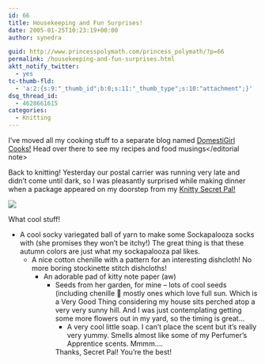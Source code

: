 ```yaml
---
id: 66
title: Housekeeping and Fun Surprises!
date: 2005-01-25T10:23:19+00:00
author: synedra

guid: http://www.princesspolymath.com/princess_polymath/?p=66
permalink: /housekeeping-and-fun-surprises.html
aktt_notify_twitter:
  - yes
tc-thumb-fld:
  - 'a:2:{s:9:"_thumb_id";b:0;s:11:"_thumb_type";s:10:"attachment";}'
dsq_thread_id:
  - 4628661615
categories:
  - Knitting
---
```

<editorial note>I&#8217;ve moved all my cooking stuff to a separate blog named [DomestiGirl Cooks!](http://cook.domestigirl.com) Head over there to see my recipes and food musings</editorial note>
  
Back to knitting! Yesterday our postal carrier was running very late and didn&#8217;t come until dark, so I was pleasantly surprised while making dinner when a package appeared on my doorstep from my [Knitty Secret Pal!](http://www.knittyboard.com/viewtopic.php?t=2061&start=345)
  
![](http://www.perlgoddess.com/blog/images/secretpal.jpg)
  
What cool stuff!

  * A cool socky variegated ball of yarn to make some Sockapalooza socks with (she promises they won&#8217;t be itchy!) The great thing is that these autumn colors are just what my sockapalooza pal likes. 
      * A nice cotton chenille with a pattern for an interesting dishcloth! No more boring stockinette stitch dishcloths! 
          * An adorable pad of kitty note paper (aw) 
              * Seeds from her garden, for mine &#8211; lots of cool seeds (including chenille 🙂 mostly ones which love full sun. Which is a Very Good Thing considering my house sits perched atop a very very sunny hill. And I was just contemplating getting some more flowers out in my yard, so the timing is great&#8230; 
                  * A very cool little soap. I can&#8217;t place the scent but it&#8217;s really very yummy. Smells almost like some of my Perfumer&#8217;s Apprentice scents. Mmmm&#8230;. </ul> 
                    Thanks, Secret Pal! You&#8217;re the best!